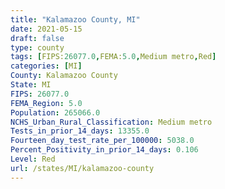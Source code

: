```yaml
---
title: "Kalamazoo County, MI"
date: 2021-05-15
draft: false
type: county
tags: [FIPS:26077.0,FEMA:5.0,Medium metro,Red]
categories: [MI]
County: Kalamazoo County
State: MI
FIPS: 26077.0
FEMA_Region: 5.0
Population: 265066.0
NCHS_Urban_Rural_Classification: Medium metro
Tests_in_prior_14_days: 13355.0
Fourteen_day_test_rate_per_100000: 5038.0
Percent_Positivity_in_prior_14_days: 0.106
Level: Red
url: /states/MI/kalamazoo-county
---
```



